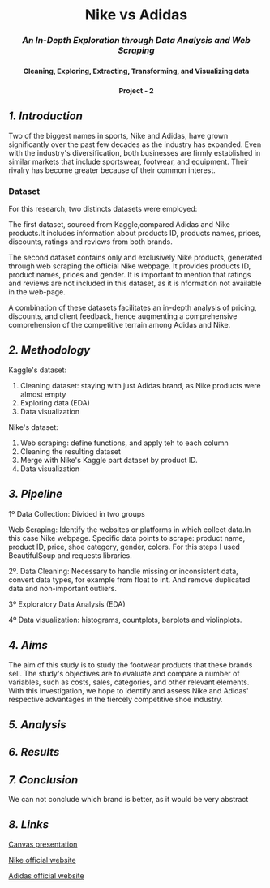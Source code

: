 <div style="text-align:center">
  <h1><strong>Nike vs Adidas</strong></h1>
  <h3><em>An In-Depth Exploration through Data Analysis and Web Scraping</em></h3>
  <h3><small>Cleaning, Exploring, Extracting, Transforming, and Visualizing data</small></h3>
  <h3><small>Project - 2</small></h3>
</div>

## *1. Introduction*
Two of the biggest names in sports, Nike and Adidas, have grown significantly over the past few decades as the industry has expanded. Even with the industry's diversification, both businesses are firmly established in similar markets that include sportswear, footwear, and equipment. Their rivalry has become greater because of their common interest.

### **Dataset**
For this research, two distincts datasets were employed: 

The first dataset, sourced from Kaggle,compared Adidas and Nike products.It includes information about products ID, products names, prices, discounts, ratings and reviews from both brands. 

The second dataset contains only and exclusively Nike products, generated through web scraping the official Nike webpage. It provides products ID, product names, prices and gender. It is important to mention that ratings and reviews are not included in this dataset, as it is nformation not available in the web-page. 

A combination of these datasets facilitates an in-depth analysis of pricing, discounts, and client feedback, hence augmenting a comprehensive comprehension of the competitive terrain among Adidas and Nike.

## *2. Methodology*
Kaggle's dataset:
1. Cleaning dataset: staying with just Adidas brand, as Nike products were almost empty
2. Exploring data (EDA)
3. Data visualization 

Nike's dataset: 
1. Web scraping: define functions, and apply teh to each column 
2. Cleaning the resulting dataset
3. Merge with Nike's Kaggle part dataset by product ID. 
4. Data visualization 

## *3. Pipeline*
1º Data Collection: Divided in two groups

Web Scraping: Identify the websites or platforms in which collect data.In this case Nike webpage. 
Specific data points to scrape: product name, product ID, price, shoe category, gender, colors. For this steps I used BeautifulSoup and requests libraries.

2º. Data Cleaning: Necessary to handle missing or inconsistent data, convert data types, for example from float to int. And remove duplicated data and non-important outliers.

3º Exploratory Data Analysis (EDA)

4º Data visualization: histograms, countplots, barplots and violinplots.

## *4. Aims*
The aim of this study is to study the footwear products that these brands sell. The study's objectives are to evaluate and compare a number of variables, such as costs, sales, categories, and other relevant elements. With this investigation, we hope to identify and assess Nike and Adidas' respective advantages in the fiercely competitive shoe industry.

## *5. Analysis*

## *6. Results* 

## *7. Conclusion*
We can not conclude which brand is better, as it would be very abstract 


## *8. Links*
[Canvas presentation](https://www.canva.com/design/DAFyzb5F0HQ/HWRenM9ZBpqAnCaT7Abuew/edit?utm_content=DAFyzb5F0HQ&utm_campaign=designshare&utm_medium=link2&utm_source=sharebutton)

[Nike official website](https://www.nike.com/es/w/zapatillas-y7ok)

[Adidas official website](https://www.adidas.es/zapatillas)



